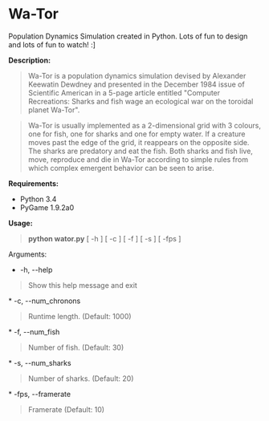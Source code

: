 Wa-Tor
======

Population Dynamics Simulation created in Python. 
Lots of fun to design and lots of fun to watch! :]

<b>Description:</b>
<blockquote>Wa-Tor is a population dynamics simulation devised by Alexander Keewatin Dewdney and presented in the December 1984 issue of Scientific American in a 5-page article entitled "Computer Recreations: Sharks and fish wage an ecological war on the toroidal planet Wa-Tor".</blockquote>

<blockquote>Wa-Tor is usually implemented as a 2-dimensional grid with 3 colours, one for fish, one for sharks and one for empty water. If a creature moves past the edge of the grid, it reappears on the opposite side. The sharks are predatory and eat the fish. Both sharks and fish live, move, reproduce and die in Wa-Tor according to simple rules from which complex emergent behavior can be seen to arise.</blockquote>


<b>Requirements:</b>
* Python 3.4
* PyGame 1.9.2a0

<b>Usage:</b> 
<blockquote><b>python wator.py</b> [ -h ] [ -c ] [ -f ] [ -s ] [ -fps ]</blockquote>

Arguments:
*  -h, --help 
<blockquote> Show this help message and exit </blockquote>
*  -c, --num_chronons 
<blockquote> Runtime length. (Default: 1000) </blockquote>
*  -f, --num_fish 
<blockquote> Number of fish. (Default: 30) </blockquote>
*  -s, --num_sharks 
<blockquote> Number of sharks. (Default: 20) </blockquote>
* -fps, --framerate 
<blockquote> Framerate (Default: 10) </blockquote>
